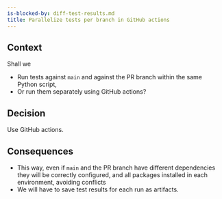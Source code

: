 ```yaml
---
is-blocked-by: diff-test-results.md
title: Parallelize tests per branch in GitHub actions
---
```


## Context

Shall we

* Run tests against `main` and against the PR branch within the same Python script,
* Or run them separately using GitHub actions?

## Decision

Use GitHub actions.

## Consequences

* This way, even if `main` and the PR branch have different dependencies they will be correctly configured, and all packages installed in each environment, avoiding conflicts
* We will have to save test results for each run as artifacts.

